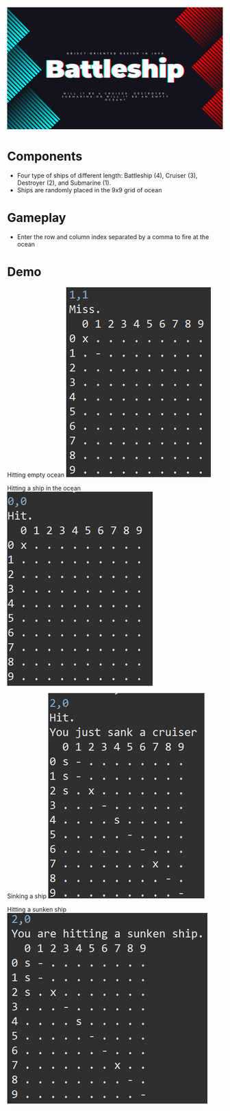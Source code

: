 ![Banner](img/banner.png?raw=true)
=====

Components
=====
* Four type of ships of different length: Battleship (4), Cruiser (3), Destroyer (2), and Submarine (1).
* Ships are randomly placed in the 9x9 grid of ocean


Gameplay
=====
* Enter the row and column index separated by a comma to fire at the ocean


Demo
=====

Hitting empty ocean
![alt text](img/miss.png?raw=true)

Hitting a ship in the ocean
![alt text](img/hit.png?raw=true)

Sinking a ship
![alt text](img/sank.png?raw=true)

Hitting a sunken ship
![alt text](img/sunken.png?raw=true)